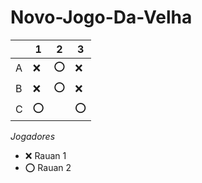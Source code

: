 # Novo-Jogo-Da-Velha

|   | 1 | 2 | 3 |
|---|---|---|---|
| A |  ❌ | ⭕  | ❌  |
| B |  ❌ | ⭕  | ❌  |
| C | ⭕  |   |  ⭕ |

*Jogadores*

- ❌ Rauan 1
- ⭕ Rauan 2